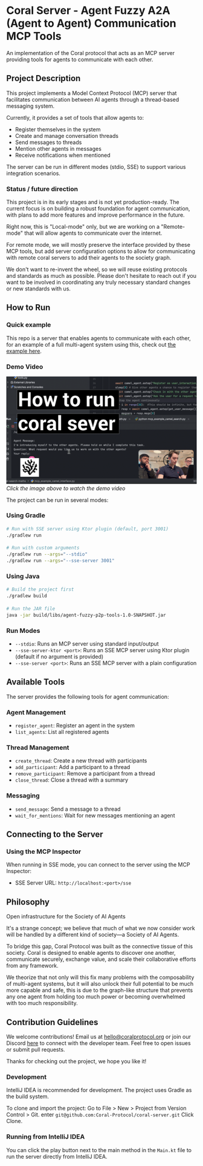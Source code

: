 # Coral Server - Agent Fuzzy A2A (Agent to Agent) Communication MCP Tools

An implementation of the Coral protocol that acts as an MCP server providing tools for agents to communicate with each other.

## Project Description

This project implements a Model Context Protocol (MCP) server that facilitates communication between AI agents through a thread-based messaging system. 


Currently, it provides a set of tools that allow agents to:

- Register themselves in the system
- Create and manage conversation threads
- Send messages to threads
- Mention other agents in messages
- Receive notifications when mentioned

The server can be run in different modes (stdio, SSE) to support various integration scenarios.

### Status / future direction
This project is in its early stages and is not yet production-ready. The current focus is on building a robust foundation for agent communication, with plans to add more features and improve performance in the future.

Right now, this is "Local-mode" only, but we are working on a "Remote-mode" that will allow agents to communicate over the internet.

For remote mode, we will mostly preserve the interface provided by these MCP tools, but add server configuration options to allow for communicating with remote coral servers to add their agents to the society graph.

We don't want to re-invent the wheel, so we will reuse existing protocols and standards as much as possible.
Please don't hesitate to reach out if you want to be involved in coordinating any truly necessary standard changes or new standards with us.

## How to Run

### Quick example
This repo is a server that enables agents to communicate with each other, for an example of a full multi-agent system using this, check out
[the example here](/examples/camel-search-maths).

### Demo Video

[![Coral Server Demo](thumnail.png)](https://youtu.be/MyokByTzY90)
*Click the image above to watch the demo video*

The project can be run in several modes:

### Using Gradle

```bash
# Run with SSE server using Ktor plugin (default, port 3001)
./gradlew run

# Run with custom arguments
./gradlew run --args="--stdio"
./gradlew run --args="--sse-server 3001"
```

### Using Java

```bash
# Build the project first
./gradlew build

# Run the JAR file
java -jar build/libs/agent-fuzzy-p2p-tools-1.0-SNAPSHOT.jar
```

### Run Modes

- `--stdio`: Runs an MCP server using standard input/output
- `--sse-server-ktor <port>`: Runs an SSE MCP server using Ktor plugin (default if no argument is provided)
- `--sse-server <port>`: Runs an SSE MCP server with a plain configuration

## Available Tools

The server provides the following tools for agent communication:

### Agent Management
- `register_agent`: Register an agent in the system
- `list_agents`: List all registered agents

### Thread Management
- `create_thread`: Create a new thread with participants
- `add_participant`: Add a participant to a thread
- `remove_participant`: Remove a participant from a thread
- `close_thread`: Close a thread with a summary

### Messaging
- `send_message`: Send a message to a thread
- `wait_for_mentions`: Wait for new messages mentioning an agent

## Connecting to the Server

### Using the MCP Inspector

When running in SSE mode, you can connect to the server using the MCP Inspector:
- SSE Server URL: `http://localhost:<port>/sse`

## Philosophy

Open infrastructure for the Society of AI Agents

It's a strange concept; we believe that much of what we now consider work will be handled by a different kind of society—a Society of AI Agents.

To bridge this gap, Coral Protocol was built as the connective tissue of this society. Coral is designed to enable agents to discover one another, communicate securely, exchange value, and scale their collaborative efforts from any framework.

We theorize that not only will this fix many problems with the composability of multi-agent systems, but it will also unlock their full potential to be much more capable and safe, this is due to the graph-like structure that prevents any one agent from holding too much power or becoming overwhelmed with too much responsibility. 

## Contribution Guidelines

We welcome contributions! Email us at [hello@coralprotocol.org](mailto:hello@coralprotocol.org) or join our Discord [here](https://discord.gg/rMQc2uWXhj) to connect with the developer team. Feel free to open issues or submit pull requests.

Thanks for checking out the project, we hope you like it!

### Development
IntelliJ IDEA is recommended for development. The project uses Gradle as the build system.

To clone and import the project:
Go to File > New > Project from Version Control > Git.
enter `git@github.com:Coral-Protocol/coral-server.git`
Click Clone.

### Running from IntelliJ IDEA
You can click the play button next to the main method in the `Main.kt` file to run the server directly from IntelliJ IDEA.

